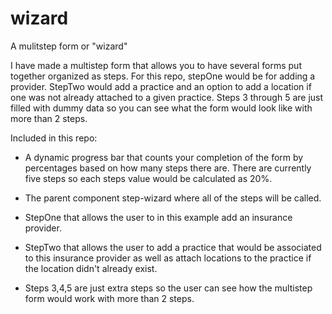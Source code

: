 # wizard
A mulitstep form or "wizard"

I have made a multistep form that allows you to have several forms put together organized as steps. 
For this repo, stepOne would be for adding a provider. StepTwo would add a practice and an option to add a location if one was not already attached to a given practice. Steps 3 through 5 are just filled with dummy data so you can see what the form would look like with more than 2 steps.

Included in this repo:

* A dynamic progress bar that counts your completion of the form by percentages based on how many steps there are. There are currently five steps so each steps value would be calculated as 20%.

* The parent component step-wizard where all of the steps will be called.

* StepOne that allows the user to in this example add an insurance provider.

* StepTwo that allows the user to add a practice that would be associated to this insurance provider as well as attach locations to the practice if the location didn't already exist.

* Steps 3,4,5 are just extra steps so the user can see how the multistep form would work with more than 2 steps.

